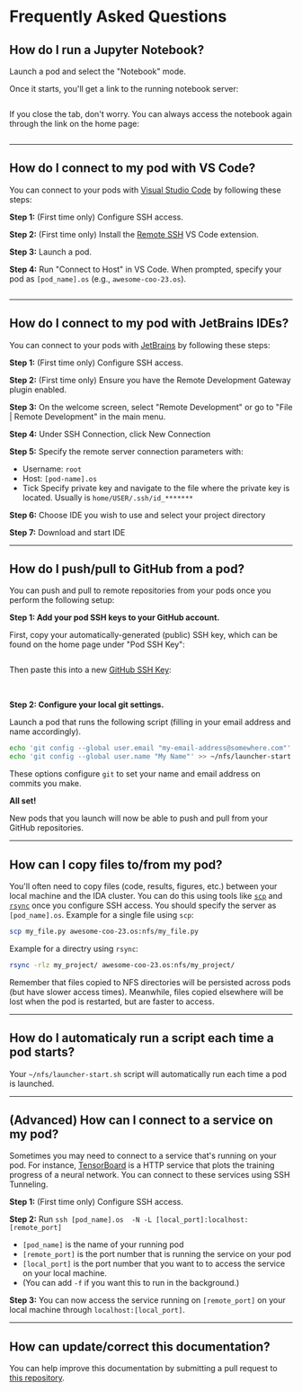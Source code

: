 # Frequently Asked Questions

## How do I run a Jupyter Notebook?

Launch a pod and select the "Notebook" mode.

Once it starts, you'll get a link to the running notebook server:

<img srcset="_static/images/open-notebook.png 2x" />

If you close the tab, don't worry. You can always access the notebook again through the link on the home page:

<img srcset="_static/images/open-notebook-home.png 2x" />

----------------------------------------------------------------------------------------------

## How do I connect to my pod with VS Code?

You can connect to your pods with [Visual Studio Code](https://code.visualstudio.com/) by following these steps:

**Step 1:** (First time only) Configure SSH access.

**Step 2:** (First time only) Install the [Remote SSH](https://marketplace.visualstudio.com/items?itemName=ms-vscode-remote.remote-ssh) VS Code extension.

**Step 3:** Launch a pod.

**Step 4:** Run "Connect to Host" in VS Code. When prompted, specify your pod as `[pod_name].os` (e.g., `awesome-coo-23.os`).

<img srcset="_static/images/vscode-connect-to-host.png 2x" />

----------------------------------------------------------------------------------------------

## How do I connect to my pod with JetBrains IDEs?

You can connect to your pods with [JetBrains](https://www.jetbrains.com/) by following these steps:

**Step 1:** (First time only) Configure SSH access.

**Step 2:** (First time only) Ensure you have the Remote Development Gateway plugin enabled.

**Step 3:** On the welcome screen, select "Remote Development" or go to "File | Remote Development" in the main menu.

**Step 4:** Under SSH Connection, click New Connection

**Step 5:** Specify the remote server connection parameters with:
- Username: `root`
- Host: `[pod-name].os`
- Tick Specify private key and navigate to the file where the private key is located. Usually is `home/USER/.ssh/id_*******`

**Step 6:** Choose IDE you wish to use and select your project directory

**Step 7:** Download and start IDE

----------------------------------------------------------------------------------------------

## How do I push/pull to GitHub from a pod?

You can push and pull to remote repositories from your pods once you perform the following setup:

**Step 1: Add your pod SSH keys to your GitHub account.**

First, copy your automatically-generated (public) SSH key, which can be found on the home page under "Pod SSH Key":

<img srcset="_static/images/ssh-key.png 3x" />

Then paste this into a new [GitHub SSH Key](https://github.com/settings/keys):

<img srcset="_static/images/github-ssh-key-0.png 4x" />

<img srcset="_static/images/github-ssh-key-1.png 4x" />


**Step 2: Configure your local git settings.**

Launch a pod that runs the following script (filling in your email address and name accordingly).

```bash
echo 'git config --global user.email "my-email-address@somewhere.com"' >> ~/nfs/launcher-start.sh
echo 'git config --global user.name "My Name"' >> ~/nfs/launcher-start.sh
```

These options configure `git` to set your name and email address on commits you make.

**All set!**

New pods that you launch will now be able to push and pull from your GitHub repositories.

----------------------------------------------------------------------------------------------

## How can I copy files to/from my pod?

You'll often need to copy files (code, results, figures, etc.) between your local machine and the IDA cluster.
You can do this using tools like [`scp`](https://linux.die.net/man/1/scp) and [`rsync`](https://linux.die.net/man/1/rsync) once you configure SSH access. You should specify the server
as `[pod_name].os`. Example for a single file using `scp`:

```bash
scp my_file.py awesome-coo-23.os:nfs/my_file.py
```

Example for a directry using `rsync`:

```bash
rsync -rlz my_project/ awesome-coo-23.os:nfs/my_project/
```

Remember that files copied to NFS directories will be persisted across pods (but have slower access times).
Meanwhile, files copied elsewhere will be lost when the pod is restarted, but are faster to access.

----------------------------------------------------------------------------------------------

## How do I automaticaly run a script each time a pod starts?

Your `~/nfs/launcher-start.sh` script will automatically run each time a pod is launched.

----------------------------------------------------------------------------------------------

## (Advanced) How can I connect to a service on my pod?

Sometimes you may need to connect to a service that's running on your pod. For instance,
[TensorBoard](https://www.tensorflow.org/tensorboard) is a HTTP service that plots the
training progress of a neural network. You can connect to these services using SSH Tunneling.

**Step 1:** (First time only) Configure SSH access.

**Step 2:** Run `ssh [pod_name].os  -N -L [local_port]:localhost:[remote_port]`

 - `[pod_name]` is the name of your running pod
 - `[remote_port]` is the port number that is running the service on your pod
 - `[local_port]` is the port number that you want to to access the service on your local machine.
 - (You can add `-f` if you want this to run in the background.)

**Step 3:** You can now access the service running on `[remote_port]` on your local machine through `localhost:[local_port]`.

----------------------------------------------------------------------------------------------

## How can update/correct this documentation?

You can help improve this documentation by submitting a pull request to
[this repository](https://github.com/seanmacavaney/launcher-docs).
